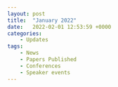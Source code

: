 ```yaml
---
layout: post
title:  "January 2022"
date:   2022-02-01 12:53:59 +0000
categories: 
    - Updates
tags: 
    - News 
    - Papers Published 
    - Conferences
    - Speaker events 
---
```


